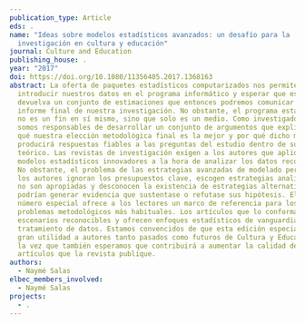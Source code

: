 ```yaml
---
publication_type: Article
eds: .
name: "Ideas sobre modelos estadísticos avanzados: un desafío para la
  investigación en cultura y educación"
journal: Culture and Education
publishing_house: .
year: "2017"
doi: https://doi.org/10.1080/11356405.2017.1368163
abstract: La oferta de paquetes estadísticos computarizados nos permite
  introducir nuestros datos en el programa informático y esperar que este nos
  devuelva un conjunto de estimaciones que entonces podremos comunicar en el
  informe final de nuestra investigación. No obstante, el programa estadístico
  no es un fin en sí mismo, sino que solo es un medio. Como investigadores,
  somos responsables de desarrollar un conjunto de argumentos que explique por
  qué nuestra elección metodológica final es la mejor y por qué dicho método
  producirá respuestas fiables a las preguntas del estudio dentro de su contexto
  teórico. Las revistas de investigación exigen a los autores que apliquen
  modelos estadísticos innovadores a la hora de analizar los datos recopilados.
  No obstante, el problema de las estrategias avanzadas de modelado persiste;
  los autores ignoran los presupuestos clave, escogen estrategias analíticas que
  no son apropiadas y desconocen la existencia de estrategias alternativas que
  podrían generar evidencia que sustentase o refutase sus hipótesis. El presente
  número especial ofrece a los lectores un marco de referencia para los
  problemas metodológicos más habituales. Los artículos que lo conforman abordan
  escenarios reconocibles y ofrecen enfoques estadísticos de vanguardia para el
  tratamiento de datos. Estamos convencidos de que esta edición especial será de
  gran utilidad a autores tanto pasados como futuros de Cultura y Educación, a
  la vez que también esperamos que contribuirá a aumentar la calidad de los
  artículos que la revista publique.
authors:
  - Naymé Salas
elbec_members_involved:
  - Naymé Salas
projects:
  - .
---
```

